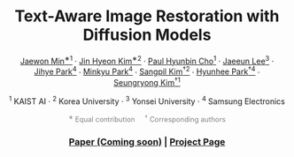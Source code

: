 <p align="center">
  <h1 align="center">Text-Aware Image Restoration with Diffusion Models</h1>

  <p align="center">
    <a href="https://github.com/Min-Jaewon/">Jaewon&nbsp;Min<sup>∗1</sup></a> ·
    <a href="https://github.com/jinlovespho">Jin&nbsp;Hyeon&nbsp;Kim<sup>∗2</sup></a> ·
    <a href="">Paul&nbsp;Hyunbin&nbsp;Cho<sup>1</sup></a> ·
    <a href="https://github.com/babywhale03">Jaeeun&nbsp;Lee<sup>3</sup></a> ·
    <a href="">Jihye&nbsp;Park<sup>4</sup></a> ·
    <a href="">Minkyu&nbsp;Park<sup>4</sup></a> ·
    <a href="">Sangpil&nbsp;Kim<sup>&dagger;2</sup></a> ·
    <a href="">Hyunhee&nbsp;Park<sup>&dagger;4</sup></a> ·
    <a href="https://cvlab.kaist.ac.kr/">Seungryong&nbsp;Kim<sup>&dagger;1</sup></a>
  </p>

  <p align="center">
    <sup>1</sup> KAIST&nbsp;AI · 
    <sup>2</sup> Korea&nbsp;University · 
    <sup>3</sup> Yonsei&nbsp;University · 
    <sup>4</sup> Samsung&nbsp;Electronics
  </p>

  <p align="center" style="font-size: 0.9em; color: gray;">
    <sup>∗</sup> Equal&nbsp;contribution &nbsp;&nbsp;&nbsp; 
    <sup>&dagger;</sup> Corresponding&nbsp;authors
  </p>

  <h3 align="center">
    <a href="#">Paper (Coming soon)</a> | 
    <a href="https://cvlab-kaist.github.io/TAIR">Project Page</a>
  </h3>
</p>
